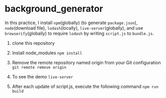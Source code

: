 # background_generator

In this practice, I install `npm`(globally) (to generate `package.json`), `node`(download file), `lodash`(locally), `live-server`(globally), and use `browserify`(globally) to require `lodash` by writing `script.js` to `bundle.js`.

1. clone this repository

2. Install node_modules
    `npm install`

3. Remove the remote repository named origin from your Git configuration
    `git remote remove origin`

4. To see the demo
    `live-server`

5. After each update of script.js, execute the following command
    `npm run build`